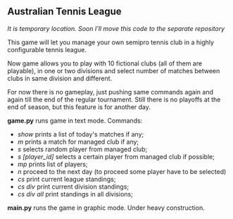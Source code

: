 ## Australian Tennis League

*It is temporary location. Soon I'll move this code to the separate repository*

This game will let you manage your own semipro tennis club in a highly configurable tennis league.

Now game allows you to play with 10 fictional clubs (all of them are playable), in one or two divisions and select number of matches between clubs in same division and different.

For now there is no gameplay, just pushing same commands again and again till the end of the regular tournament. Still there is no playoffs at the end of season, but this feature is for another day.

**game.py** runs game in text mode.
Commands:
+ *show* prints a list of today's matches if any;
+ *m* prints a match for managed club if any;
+ *s* selects random player from managed club;
+ *s [player_id]* selects a certain player from managed club if possible;
+ *mp* prints list of players;
+ *n* proceed to the next day (to proceed some player have to be selected)
+ *cs* print current league standings;
+ *cs div* print current division standings;
+ *cs div all* print standings in all divisions;

**main.py** runs the game in graphic mode. Under heavy construction.
